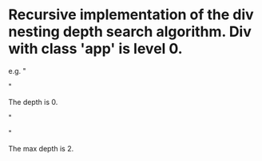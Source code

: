 # Recursive implementation of the div nesting depth search algorithm. Div with class 'app' is level 0.

e.g.
"<div class='app'>
</div>"

The depth is 0.

"<div class='app'>
  <div></div> <!-- 1 -->
  <div>  <!-- 1 -->
    <div></div> <!-- 2 -->
  </div> 
</div>"

The max depth is 2.
